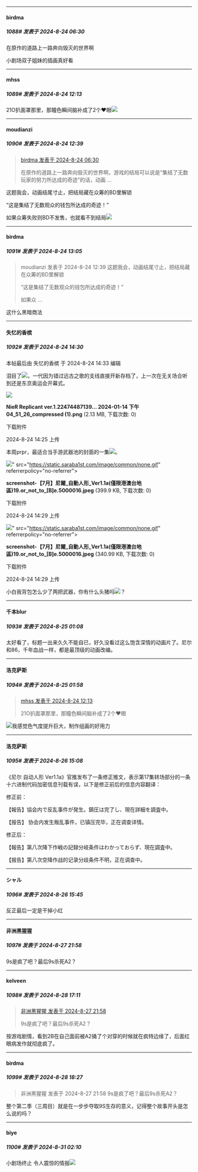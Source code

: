 ﻿
*****

####  birdma  
##### 1088#       发表于 2024-8-24 06:30

在原作的道路上一路奔向毁灭的世界啊

小剧场双子姐妹的插画真好看


*****

####  mhss  
##### 1089#       发表于 2024-8-24 12:13

21O扒面罩那里，那瞳色瞬间脑补成了2个♥眼<img src="https://static.saraba1st.com/image/smiley/face2017/018.png" referrerpolicy="no-referrer">


*****

####  moudianzi  
##### 1090#       发表于 2024-8-24 12:39

<blockquote><a href="httphttps://bbs.saraba1st.com/2b/forum.php?mod=redirect&amp;goto=findpost&amp;pid=65997670&amp;ptid=2050724" target="_blank">birdma 发表于 2024-8-24 06:30</a>

在原作的道路上一路奔向毁灭的世界啊，游戏的结局可以说是“集结了无数玩家的努力所达成的奇迹”的话，动画 ...</blockquote>
这题我会，动画结尾寸止，把结局藏在众筹的BD里解锁

“这是集结了无数观众的钱包所达成的奇迹！”

如果众筹失败则BD不发售，也就看不到结局<img src="https://static.saraba1st.com/image/smiley/face2017/220.png" referrerpolicy="no-referrer">


*****

####  birdma  
##### 1091#       发表于 2024-8-24 13:05

<blockquote>moudianzi 发表于 2024-8-24 12:39
这题我会，动画结尾寸止，把结局藏在众筹的BD里解锁

“这是集结了无数观众的钱包所达成的奇迹！”

如果众 ...</blockquote>
这什么黑暗商法


*****

####  失忆的香槟  
##### 1092#       发表于 2024-8-24 14:30

 本帖最后由 失忆的香槟 于 2024-8-24 14:33 编辑 

泪目了<img src="https://static.saraba1st.com/image/smiley/face2017/139.png" referrerpolicy="no-referrer">，一代因为错过远古之歌的支线直接开新存档了，上一次在无关场合听到还是东京奥运会开幕式。

<img src="https://img.saraba1st.com/forum/202408/24/142550jefffst1sfffraaa.png" referrerpolicy="no-referrer">

<strong>NieR Replicant ver.1.22474487139... 2024-01-14 下午 04_51_26_compressed (1).png</strong> (2.13 MB, 下载次数: 0)

下载附件

2024-8-24 14:25 上传

本周prpr，最适合当手游武器池的封面的一集<img src="https://static.saraba1st.com/image/smiley/face2017/067.png" referrerpolicy="no-referrer">。

<img src="https://img.saraba1st.com/forum/202408/24/142918d03by0zt3e0oeiad.jpeg" referrerpolicy="no-referrer">" src="https://static.saraba1st.com/image/common/none.gif" referrerpolicy="no-referrer">

<strong>screenshot-【7月】尼爾_自動人形_Ver1.1a(僅限港澳台地區)19.or_not_to_[B]e.5000016.jpeg</strong> (399.9 KB, 下载次数: 0)

下载附件

2024-8-24 14:29 上传

<img src="https://img.saraba1st.com/forum/202408/24/142921f66tsatarodc21za.jpeg" referrerpolicy="no-referrer">" src="https://static.saraba1st.com/image/common/none.gif" referrerpolicy="no-referrer">

<strong>screenshot-【7月】尼爾_自動人形_Ver1.1a(僅限港澳台地區)19.or_not_to_[B]e.5000016.jpeg</strong> (340.99 KB, 下载次数: 0)

下载附件

2024-8-24 14:29 上传

小白我背包怎么少了两把武器，你有什么头猪吗<img src="https://static.saraba1st.com/image/smiley/face2017/268.gif" referrerpolicy="no-referrer">？


*****

####  千本blur  
##### 1093#       发表于 2024-8-25 01:08

太好看了，标题一出来久久不能自已，好久没看过这么饱含深情的动画片了。尼尔和86，千年血战一样，都是最顶级的动画改编。


*****

####  洛克萨斯  
##### 1094#       发表于 2024-8-25 01:58

<blockquote><a href="httphttps://bbs.saraba1st.com/2b/forum.php?mod=redirect&amp;goto=findpost&amp;pid=65999587&amp;ptid=2050724" target="_blank">mhss 发表于 2024-8-24 12:13</a>

21O扒面罩那里，那瞳色瞬间脑补成了2个♥眼</blockquote>
<img src="https://static.saraba1st.com/image/smiley/face2017/067.png" referrerpolicy="no-referrer">我感觉色气度提升巨大，制作组画的好用力


*****

####  洛克萨斯  
##### 1095#       发表于 2024-8-26 15:08

《尼尔 自动人形 Ver1.1a》官推发布了一条修正推文，表示第17集转场部分的一条十六进制代码加密信息刊载有误，以下是修正前后的信息内容翻译：

修正前：

【報告】協会内で反乱事件が発生。鎮圧は完了し、現在詳細を調査中。

​【报告】 协会内发生叛乱事件，已镇压完毕，正在调查详情。

修正后：

【報告】第八次降下作戦の記録分岐条件はわかっておらず、現在調査中。

​【报告】第八次空降作战的记录分歧条件不明，正在调查中。


*****

####  シャル  
##### 1096#       发表于 2024-8-26 15:45

反正最后一定是干掉小红


*****

####  非洲黑猩猩  
##### 1097#       发表于 2024-8-27 21:58

9s是疯了吧？最后9s杀死A2？


*****

####  kelveen  
##### 1098#       发表于 2024-8-28 17:11

<blockquote><a href="httphttps://bbs.saraba1st.com/2b/forum.php?mod=redirect&amp;goto=findpost&amp;pid=66035330&amp;ptid=2050724" target="_blank">非洲黑猩猩 发表于 2024-8-27 21:58</a>

9s是疯了吧？最后9s杀死A2？</blockquote>
按游戏剧情，看到2B在自己面前被A2捅了个对穿的时候就在疯特边缘了，后面红眼病发作就彻底疯了。


*****

####  birdma  
##### 1099#       发表于 2024-8-28 18:27

<blockquote>非洲黑猩猩 发表于 2024-8-27 21:58
9s是疯了吧？最后9s杀死A2？</blockquote>
整个第二季（三周目）就是在一步步夺取9S生存的意义，记得整个故事开头是怎么说的吗？


*****

####  biye  
##### 1100#       发表于 2024-8-31 02:10

小剧场终止 令人震惊的情报<img src="https://static.saraba1st.com/image/smiley/face2017/101.png" referrerpolicy="no-referrer">

